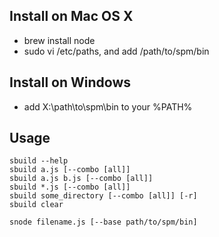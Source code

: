 

Install on Mac OS X
--------------------

 - brew install node
 - sudo vi /etc/paths, and add /path/to/spm/bin


Install on Windows
-------------------

 - add X:\\path\\to\\spm\\bin to your %PATH%


Usage
------

    sbuild --help
    sbuild a.js [--combo [all]]
    sbuild a.js b.js [--combo [all]]
    sbuild *.js [--combo [all]]
    sbuild some_directory [--combo [all]] [-r]
    sbuild clear

    snode filename.js [--base path/to/spm/bin]
